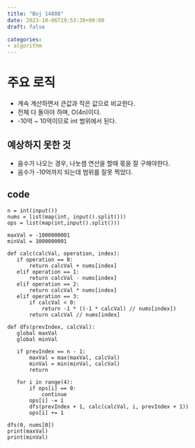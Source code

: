 ```yaml
---
title: "Boj 14888"
date: 2023-10-06T19:53:38+09:00
draft: false

categories:
- algorithm
---
```


# 주요 로직
- 계속 계산하면서 큰값과 작은 값으로 비교한다.
- 전체 다 돌아야 하며, O(4n)이다.
- -10억 ~ 10억이므로 int 범위에서 된다.

## 예상하지 못한 것
- 음수가 나오는 경우, 나눗셈 연산을 할때 몫을 잘 구해야한다.
- 음수가 -10억까지 되는데 범위를 잘못 찍었다.

## code
 ```python3
 n = int(input())
nums = list(map(int, input().split()))
ops = list(map(int,input().split()))

maxVal = -1000000001
minVal = 1000000001

def calc(calcVal, operation, index):
    if operation == 0:
        return calcVal + nums[index]
    elif operation == 1:
        return calcVal - nums[index]
    elif operation == 2:
        return calcVal * nums[index]
    elif operation == 3:
        if calcVal < 0:
            return -1 * ((-1 * calcVal) // nums[index])
        return calcVal // nums[index]

def dfs(prevIndex, calcVal):
    global maxVal
    global minVal
    
    if prevIndex == n - 1:
        maxVal = max(maxVal, calcVal)
        minVal = min(minVal, calcVal)
        return
    
    for i in range(4):
        if ops[i] == 0:
            continue
        ops[i] -= 1
        dfs(prevIndex + 1, calc(calcVal, i, prevIndex + 1))
        ops[i] += 1

dfs(0, nums[0])
print(maxVal)
print(minVal)
 ```
 
